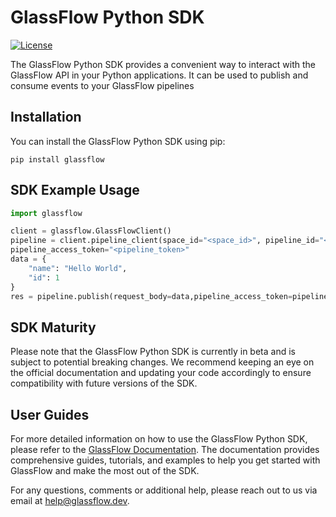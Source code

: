 # GlassFlow Python SDK

[![License](https://img.shields.io/badge/license-MIT-blue.svg)](https://github.com/your-username/glassflow-py-sdk/blob/main/LICENSE)

The GlassFlow Python SDK provides a convenient way to interact with the GlassFlow API in your Python applications. It can be used to publish and consume events to your GlassFlow pipelines

## Installation

You can install the GlassFlow Python SDK using pip:

```shell
pip install glassflow
```

## SDK Example Usage

```python
import glassflow

client = glassflow.GlassFlowClient()
pipeline = client.pipeline_client(space_id="<space_id>", pipeline_id="<pipeline_id>")
pipeline_access_token="<pipeline_token>"
data = {
    "name": "Hello World",
    "id": 1
}
res = pipeline.publish(request_body=data,pipeline_access_token=pipeline_access_token)
```

## SDK Maturity

Please note that the GlassFlow Python SDK is currently in beta and is subject to potential breaking changes. We recommend keeping an eye on the official documentation and updating your code accordingly to ensure compatibility with future versions of the SDK.


## User Guides

For more detailed information on how to use the GlassFlow Python SDK, please refer to the [GlassFlow Documentation](https://learn.glassflow.dev). The documentation provides comprehensive guides, tutorials, and examples to help you get started with GlassFlow and make the most out of the SDK.

For any questions, comments or additional help, please reach out to us via email at [help@glassflow.dev](mailto:help@glassflow.dev).
